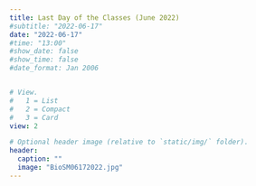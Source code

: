 ```yaml
---
title: Last Day of the Classes (June 2022)
#subtitle: "2022-06-17"
date: "2022-06-17"
#time: "13:00"
#show_date: false
#show_time: false
#date_format: Jan 2006


# View.
#   1 = List
#   2 = Compact
#   3 = Card
view: 2

# Optional header image (relative to `static/img/` folder).
header:
  caption: ""
  image: "BioSM06172022.jpg"
---
```

